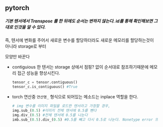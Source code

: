 ## pytorch



##### 기본 텐서에서 Transpose 를 한 뒤에도 순서는 변하지 않는다. id를 통해 확인해보면 그대로 인것을 알 수 있다.

즉, 텐서에 변화를 주어서 새로운 변수를 할당하더라도 새로운 메모리를 할당하는것이 아니라 storage로 부터

모양만 바꾼다



- contiguious 한 텐서는 storage 상에서 점핑? 없이 순서대로 참조하기때문에 메모리 접근 성능을 향상시킨다.

  ```python
  tensor_c = tensor.contiguous()
  tensor_c.is_contiguous() #True
  ```



- torch 연산중 `연산명_` 형식으로 되어있는 메소드는 inplace 역할을 한다.

  ```python
  # img 변수를 이미지 파일을 로드한 텐서라고 가정할 경우,
  img.sub_(0.5) #이미지 전체 텐서에 0.5를 뺀다
  img.div_(0.5) #전체 텐서에 0.5를 나눈다
  imb.sub_(0.5).div_(0.5) #0.5를 빼고 다시 0.5로 나눈다. Nonetype error 뜨지않음! 
  ```

  

  